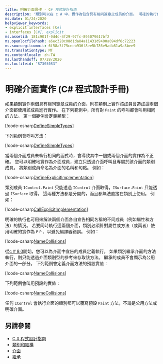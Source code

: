 ```yaml
---
title: 明確介面實作 - C# 程式設計指南
description: '類別可以在 c # 中，實作為包含具有相同簽章之成員的介面。 明確的執行會建立一個介面特定的類別成員。'
ms.date: 01/24/2020
helpviewer_keywords:
- explicit interfaces [C#]
- interfaces [C#], explicit
ms.assetid: 181c901f-0d4c-4f29-97fc-895079617bf2
ms.openlocfilehash: a6ec328c08d1da84a11431d9400a094df8c72223
ms.sourcegitcommit: 6f58a5f75ceeb936f8ee5b786e9adb81a9a3bee9
ms.translationtype: MT
ms.contentlocale: zh-TW
ms.lasthandoff: 07/28/2020
ms.locfileid: "87303083"
---
```

# <a name="explicit-interface-implementation-c-programming-guide"></a>明確介面實作 (C# 程式設計手冊)

如果[類別](../../language-reference/keywords/class.md)實作兩個具有相同簽章成員的介面，則在類別上實作該成員會造成這兩個介面都使用該成員進行實作。 在下列範例中，所有對 `Paint` 的呼叫都會叫用相同的方法。 第一個範例會定義類型：

[!code-csharp[DefineSimpleTypes](~/samples/snippets/csharp/interfaces/ExplicitImplementation.cs#DefineTypes)]

下列範例會呼叫方法：

[!code-csharp[DefineSimpleTypes](~/samples/snippets/csharp/interfaces/ExplicitImplementation.cs#CallMethods)]

當兩個介面成員未執行相同的函式時，會導致其中一個或兩個介面的實作為不正確。 您可以明確地實作為介面成員，建立只透過介面呼叫且專屬於該介面的類別成員。 將類別成員命名為介面的名稱和句點。 例如：

[!code-csharp[DefineExplicitImplementation](~/samples/snippets/csharp/interfaces/ExplicitImplementation.cs#ExplicitImplementation)]

類別成員 `IControl.Paint` 只能透過 `IControl` 介面取得，`ISurface.Paint` 只能透過 `ISurface` 取得。 這兩種方法都是分開的，而且都無法直接在類別上使用。 例如：

[!code-csharp[CallExplicitImplementation](~/samples/snippets/csharp/interfaces/ExplicitImplementation.cs#CallExplicitImplementation)]

明確的執行也可用來解決兩個介面各自宣告相同名稱的不同成員（例如屬性和方法）的情況。 若要同時執行這兩個介面，類別必須針對屬性或方法（或兩者）使用明確的實作為 `P` `P` ，以避免編譯器錯誤。 例如：

[!code-csharp[NameCollisions](~/samples/snippets/csharp/interfaces/ExplicitImplementation.cs#NameCollision)]

從[c # 8.0](../../whats-new/csharp-8.md#default-interface-methods)開始，您可以為介面中宣告的成員定義執行。 如果類別繼承介面的方法執行，則只能透過介面類別型的參考來存取該方法。 繼承的成員不會顯示為公用介面的一部分。 下列範例會定義介面方法的預設實值：

[!code-csharp[NameCollisions](~/samples/snippets/csharp/interfaces/ExplicitImplementation.cs#DefaultImplementation)]

下列範例會叫用預設的實值：

[!code-csharp[NameCollisions](~/samples/snippets/csharp/interfaces/ExplicitImplementation.cs#CallDefaultImplementation)]

任何 `IControl` 會執行介面的類別都可以覆寫預設 `Paint` 方法，不論是公用方法或明確介面。

## <a name="see-also"></a>另請參閱

- [C # 程式設計指南](../index.md)
- [類別和結構](../classes-and-structs/index.md)
- [介面](./index.md)
- [繼承](../classes-and-structs/inheritance.md)
